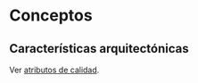 # Conceptos

## Características arquitectónicas

Ver [atributos de calidad](./4_Atributos_de_calidad.md).